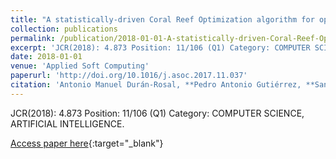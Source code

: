 ```yaml
---
title: "A statistically-driven Coral Reef Optimization algorithm for optimal size reduction of time series"
collection: publications
permalink: /publication/2018-01-01-A-statistically-driven-Coral-Reef-Optimization-algorithm-for-optimal-size-reduction-of-time-series
excerpt: 'JCR(2018): 4.873 Position: 11/106 (Q1) Category: COMPUTER SCIENCE, ARTIFICIAL INTELLIGENCE.'
date: 2018-01-01
venue: 'Applied Soft Computing'
paperurl: 'http://doi.org/10.1016/j.asoc.2017.11.037'
citation: 'Antonio Manuel Durán-Rosal, **Pedro Antonio Gutiérrez, **Sancho Salcedo-Sanz, César Hervás-Martínez, &quot;A statistically-driven Coral Reef Optimization algorithm for optimal size reduction of time series.&quot; Applied Soft Computing, Vol. 63, 2018, pp.139-153.'
---
```

JCR(2018): 4.873 Position: 11/106 (Q1) Category: COMPUTER SCIENCE, ARTIFICIAL INTELLIGENCE.

[Access paper here](http://doi.org/10.1016/j.asoc.2017.11.037){:target="_blank"}
